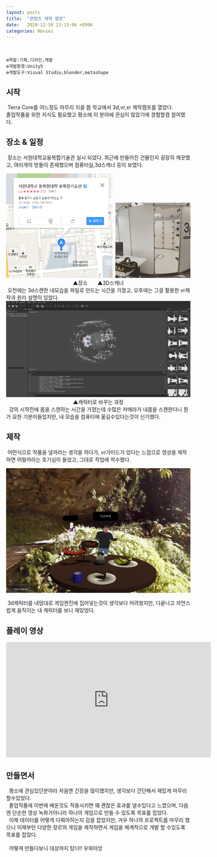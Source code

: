 ```yaml
---
layout: posts
title:  "콘텐츠 제작 캠프"
date:   2020-12-30 23:13:06 +0900
categories: Movies
---
```

<br>

    ⚙️역할:기획,디자인,개발
    ⚙️개발환경:Unity5
    ⚙️개발도구:Visual Studio,blender,metashape

시작
---
&nbsp;Terra Core를 어느정도 마무리 지을 쯤 학교에서 3d,vr,xr 제작캠프를 열었다.  
졸업작품을 위한 지식도 필요했고 평소에 이 분야에 관심이 많았기에 경험할겸 참여했다.  

장소 & 일정
---
&nbsp;장소는 서원대학교융복합기술관 실시 되었다. 최근에 만들어진 건물인지 굉장히 깨끗했고, 여러개의 방들이 존재했으며 컴퓨터실,3d스캐너 등이 보였다.

<center><img src="\assets\images\position.png" alt="position" style="zoom:65%;" />&nbsp;&nbsp;<img src="\assets\images\3D_scan.jpg" alt="3D_scan" style="zoom:20%;" /></center>
<center><figcaption>▲장소&nbsp;&nbsp;&nbsp;&nbsp;&nbsp;&nbsp;&nbsp;▲3D스캐너</figcaption></center>
&nbsp;오전에는 3d스캔한 내모습을 파일로 만드는 시간을 가졌고, 오후에는 그걸 활용한 vr제작과 원리 설명이 있었다.  

<center><img src="\assets\images\캡처.PNG" alt="캡처" style="zoom:75%;" /></center>
<center>▲캐릭터로 바꾸는 과정</center>
&nbsp;&nbsp;강의 시작전에 몸을 스캔하는 시간을 가졌는데 수많은 카메라가 내몸을 스캔한다니 뭔가 묘한 기분이들었지만, 내 모습을 컴퓨터에 옮길수있다는것이 신기했다.  

제작
---
&nbsp;어떤식으로 작품을 낼까라는 생각을 하다가, vr가이드가 있다는 느낌으로 영상을 제작하면 어떨까라는 호기심이 들었고, 그대로 작업에 착수했다.  

<center><img src="\assets\images\VR_guide.png" alt="VR_guide" style="zoom: 50%;" /></center>

&nbsp;3d캐릭터를 내맘대로 게임엔진에 집어넣는것이 생각보다 어려웠지만, 다끝나고 자연스럽게 움직이는 내 캐릭터를 보니 재밌었다.

플레이 영상
---
<iframe width="560" height="315" src="https://www.youtube.com/embed/fl-FE2J31E8" frameborder="0" allow="accelerometer; autoplay; clipboard-write; encrypted-media; gyroscope; picture-in-picture" allowfullscreen></iframe>

만들면서
---
&nbsp; 평소에 관심있던분야라 처음엔 긴장을 많이했지만, 생각보다 간단해서 재밌게 마무리 할수있었다.   
&nbsp; 졸업작품에 이번에 배운것도 적용시키면 꽤 괜찮은 효과를 낼수있다고 느꼈으며, 다음엔 단순한 영상 녹화가아니라 하나의 게임으로 만들 수 있도록 목표를 잡았다.  
&nbsp; 이제 데이터를 어떻게 다뤄야하는지 감을 잡았지만, 겨우 하나의 프로젝트를 마무리 했으니 이제부턴 다양한 장르의 게임을 제작하면서 게임을 체계적으로 개발 할 수있도록 목표를 잡았다.  
<br>
&nbsp; 어떻게 만들다보니 대상까지 탔다!! 우와아앙


